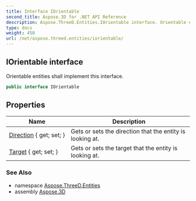 ```yaml
---
title: Interface IOrientable
second_title: Aspose.3D for .NET API Reference
description: Aspose.ThreeD.Entities.IOrientable interface. Orientable entities shall implement this interface
type: docs
weight: 450
url: /net/aspose.threed.entities/iorientable/
---
```

## IOrientable interface

Orientable entities shall implement this interface.

```csharp
public interface IOrientable
```

## Properties

| Name | Description |
| --- | --- |
| [Direction](../../aspose.threed.entities/iorientable/direction/) { get; set; } | Gets or sets the direction that the entity is looking at. |
| [Target](../../aspose.threed.entities/iorientable/target/) { get; set; } | Gets or sets the target that the entity is looking at. |

### See Also

* namespace [Aspose.ThreeD.Entities](../../aspose.threed.entities/)
* assembly [Aspose.3D](../../)


